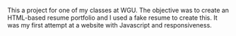 This a project for one of my classes at WGU. The objective was to create an HTML-based resume portfolio and I used a fake resume to create this.
It was my first attempt at a website with Javascript and responsiveness. 
